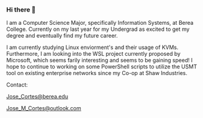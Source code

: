 ### Hi there 👋

I am a Computer Science Major, specifically Information Systems, at Berea College. Currently on my last year for my Undergrad as excited to get my degree and eventually find my future career.

I am currently studying Linux enviorment's and their usage of KVMs. Furthermore, I am looking into the WSL project currently proposed by Microsoft, which seems farily interesting and seems to be gaining speed! I hope to continue to working on some PowerShell scripts to utilize the USMT tool on existing enterprise networks since my Co-op at Shaw Industries.

Contact:

Jose_Cortes@berea.edu

Jose_M_Cortes@outlook.com

<!--
**Cortesj/Cortesj** is a ✨ _special_ ✨ repository because its `README.md` (this file) appears on your GitHub profile.

Here are some ideas to get you started:

- 🔭 I’m currently working on ...
- 🌱 I’m currently learning ...
- 👯 I’m looking to collaborate on ...
- 🤔 I’m looking for help with ...
- 💬 Ask me about ...
- 📫 How to reach me: ...
- 😄 Pronouns: ...
- ⚡ Fun fact: ...
-->
